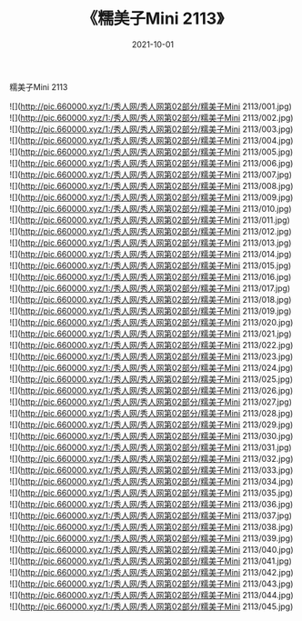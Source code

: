 ﻿---
layout: post
title:  《糯美子Mini 2113》
date:   2021-10-01
img: http://pic.660000.xyz/1:/秀人网/秀人网第02部分/糯美子Mini 2113/000.jpg
categories: [美女, 清纯, 唯美]
---

糯美子Mini 2113

  ![](http://pic.660000.xyz/1:/秀人网/秀人网第02部分/糯美子Mini 2113/001.jpg) <br> ![](http://pic.660000.xyz/1:/秀人网/秀人网第02部分/糯美子Mini 2113/002.jpg) <br> ![](http://pic.660000.xyz/1:/秀人网/秀人网第02部分/糯美子Mini 2113/003.jpg) <br> ![](http://pic.660000.xyz/1:/秀人网/秀人网第02部分/糯美子Mini 2113/004.jpg) <br> ![](http://pic.660000.xyz/1:/秀人网/秀人网第02部分/糯美子Mini 2113/005.jpg) <br> ![](http://pic.660000.xyz/1:/秀人网/秀人网第02部分/糯美子Mini 2113/006.jpg) <br> ![](http://pic.660000.xyz/1:/秀人网/秀人网第02部分/糯美子Mini 2113/007.jpg) <br> ![](http://pic.660000.xyz/1:/秀人网/秀人网第02部分/糯美子Mini 2113/008.jpg) <br> ![](http://pic.660000.xyz/1:/秀人网/秀人网第02部分/糯美子Mini 2113/009.jpg) <br> ![](http://pic.660000.xyz/1:/秀人网/秀人网第02部分/糯美子Mini 2113/010.jpg) <br> ![](http://pic.660000.xyz/1:/秀人网/秀人网第02部分/糯美子Mini 2113/011.jpg) <br> ![](http://pic.660000.xyz/1:/秀人网/秀人网第02部分/糯美子Mini 2113/012.jpg) <br> ![](http://pic.660000.xyz/1:/秀人网/秀人网第02部分/糯美子Mini 2113/013.jpg) <br> ![](http://pic.660000.xyz/1:/秀人网/秀人网第02部分/糯美子Mini 2113/014.jpg) <br> ![](http://pic.660000.xyz/1:/秀人网/秀人网第02部分/糯美子Mini 2113/015.jpg) <br> ![](http://pic.660000.xyz/1:/秀人网/秀人网第02部分/糯美子Mini 2113/016.jpg) <br> ![](http://pic.660000.xyz/1:/秀人网/秀人网第02部分/糯美子Mini 2113/017.jpg) <br> ![](http://pic.660000.xyz/1:/秀人网/秀人网第02部分/糯美子Mini 2113/018.jpg) <br> ![](http://pic.660000.xyz/1:/秀人网/秀人网第02部分/糯美子Mini 2113/019.jpg) <br> ![](http://pic.660000.xyz/1:/秀人网/秀人网第02部分/糯美子Mini 2113/020.jpg) <br> ![](http://pic.660000.xyz/1:/秀人网/秀人网第02部分/糯美子Mini 2113/021.jpg) <br> ![](http://pic.660000.xyz/1:/秀人网/秀人网第02部分/糯美子Mini 2113/022.jpg) <br> ![](http://pic.660000.xyz/1:/秀人网/秀人网第02部分/糯美子Mini 2113/023.jpg) <br> ![](http://pic.660000.xyz/1:/秀人网/秀人网第02部分/糯美子Mini 2113/024.jpg) <br> ![](http://pic.660000.xyz/1:/秀人网/秀人网第02部分/糯美子Mini 2113/025.jpg) <br> ![](http://pic.660000.xyz/1:/秀人网/秀人网第02部分/糯美子Mini 2113/026.jpg) <br> ![](http://pic.660000.xyz/1:/秀人网/秀人网第02部分/糯美子Mini 2113/027.jpg) <br> ![](http://pic.660000.xyz/1:/秀人网/秀人网第02部分/糯美子Mini 2113/028.jpg) <br> ![](http://pic.660000.xyz/1:/秀人网/秀人网第02部分/糯美子Mini 2113/029.jpg) <br> ![](http://pic.660000.xyz/1:/秀人网/秀人网第02部分/糯美子Mini 2113/030.jpg) <br> ![](http://pic.660000.xyz/1:/秀人网/秀人网第02部分/糯美子Mini 2113/031.jpg) <br> ![](http://pic.660000.xyz/1:/秀人网/秀人网第02部分/糯美子Mini 2113/032.jpg) <br> ![](http://pic.660000.xyz/1:/秀人网/秀人网第02部分/糯美子Mini 2113/033.jpg) <br> ![](http://pic.660000.xyz/1:/秀人网/秀人网第02部分/糯美子Mini 2113/034.jpg) <br> ![](http://pic.660000.xyz/1:/秀人网/秀人网第02部分/糯美子Mini 2113/035.jpg) <br> ![](http://pic.660000.xyz/1:/秀人网/秀人网第02部分/糯美子Mini 2113/036.jpg) <br> ![](http://pic.660000.xyz/1:/秀人网/秀人网第02部分/糯美子Mini 2113/037.jpg) <br> ![](http://pic.660000.xyz/1:/秀人网/秀人网第02部分/糯美子Mini 2113/038.jpg) <br> ![](http://pic.660000.xyz/1:/秀人网/秀人网第02部分/糯美子Mini 2113/039.jpg) <br> ![](http://pic.660000.xyz/1:/秀人网/秀人网第02部分/糯美子Mini 2113/040.jpg) <br> ![](http://pic.660000.xyz/1:/秀人网/秀人网第02部分/糯美子Mini 2113/041.jpg) <br> ![](http://pic.660000.xyz/1:/秀人网/秀人网第02部分/糯美子Mini 2113/042.jpg) <br> ![](http://pic.660000.xyz/1:/秀人网/秀人网第02部分/糯美子Mini 2113/043.jpg) <br> ![](http://pic.660000.xyz/1:/秀人网/秀人网第02部分/糯美子Mini 2113/044.jpg) <br> ![](http://pic.660000.xyz/1:/秀人网/秀人网第02部分/糯美子Mini 2113/045.jpg) <br>